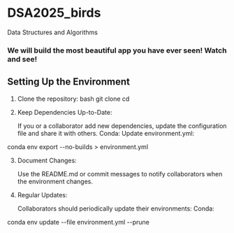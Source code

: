 # DSA2025_birds
Data Structures and Algorithms

### We will build the most beautiful app you have ever seen! Watch and see!



## Setting Up the Environment

1. Clone the repository:
bash
   git clone <repo-url>
   cd <repo-folder>

2. Keep Dependencies Up-to-Date:

    If you or a collaborator add new dependencies, update the configuration file and share it with others.
        Conda: Update environment.yml:

conda env export --no-builds > environment.yml

3. Document Changes:

    Use the README.md or commit messages to notify collaborators when the environment changes.


4. Regular Updates:

    Collaborators should periodically update their environments:
        Conda:

conda env update --file environment.yml --prune
